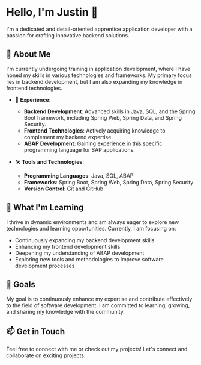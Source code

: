 # Hello, I'm Justin 👋

I'm a dedicated and detail-oriented apprentice application developer with a passion for crafting innovative backend solutions. 

## 🚀 About Me

I'm currently undergoing training in application development, where I have honed my skills in various technologies and frameworks. My primary focus lies in backend development, but I am also expanding my knowledge in frontend technologies.

- 💼 **Experience**: 
  - **Backend Development**: Advanced skills in Java, SQL, and the Spring Boot framework, including Spring Web, Spring Data, and Spring Security.
  - **Frontend Technologies**: Actively acquiring knowledge to complement my backend expertise.
  - **ABAP Development**: Gaining experience in this specific programming language for SAP applications.

- 🛠️ **Tools and Technologies**:
  - **Programming Languages**: Java, SQL, ABAP
  - **Frameworks**: Spring Boot, Spring Web, Spring Data, Spring Security
  - **Version Control**: Git and GitHub

## 🌱 What I'm Learning

I thrive in dynamic environments and am always eager to explore new technologies and learning opportunities. Currently, I am focusing on:

- Continuously expanding my backend development skills
- Enhancing my frontend development skills
- Deepening my understanding of ABAP development
- Exploring new tools and methodologies to improve software development processes

## 🎯 Goals

My goal is to continuously enhance my expertise and contribute effectively to the field of software development. I am committed to learning, growing, and sharing my knowledge with the community.

## 📫 Get in Touch

Feel free to connect with me or check out my projects! Let's connect and collaborate on exciting projects.
